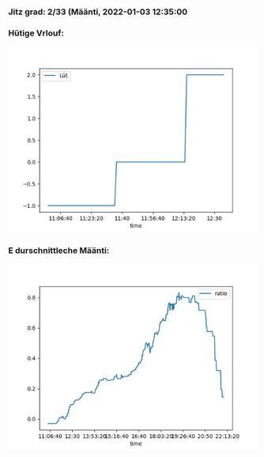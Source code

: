 ### Jitz grad: 2/33 (Määnti, 2022-01-03 12:35:00

### Hütige Vrlouf:
![Graph](Today.png)

### E durschnittleche Määnti:
![Graph](Määnti.png)